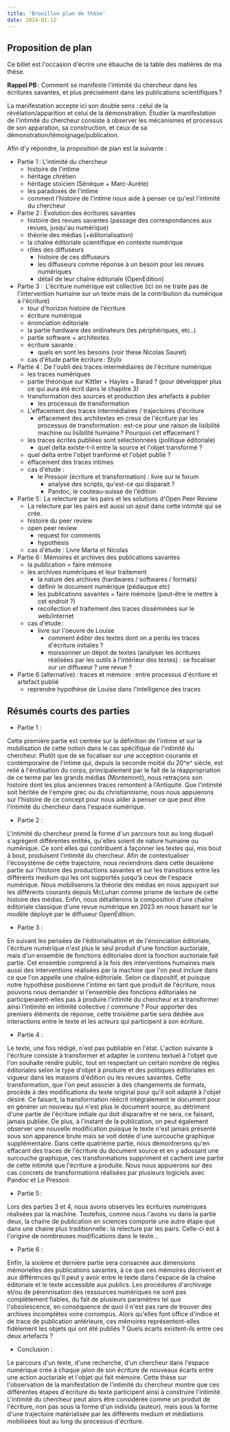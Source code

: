 ```yaml
---
title: 'Brouillon plan de thèse'
date: 2024-01-12
---
```


## Proposition de plan

Ce billet est l'occasion d'écrire une ébauche de la table des matières de ma
thèse.

**Rappel PB** : Comment se manifeste l'intimité du chercheur dans les écritures
savantes, et plus précisément dans les publications scientifiques ?

La manifestation accepte ici son double sens : celui de la révélation/apparition
et celui de la démonstration.
Étudier la manifestation de l'intimité du chercheur consiste à observer les
mécanismes et processus de son apparation, sa construction, et ceux de sa
démonstration/témoignage/publication.

Afin d'y répondre, la proposition de plan est la suivante :

- Partie 1 : L'intimité du chercheur
    - histoire de l'intime
    - héritage chrétien
    - héritage stoicien (Sénèque + Marc-Aurèle)
    - les paradoxes de l'intime
    - comment l'histoire de l'intime nous aide à penser ce qu'est l'intimité du
    chercheur
- Partie 2 : Évolution des écritures savantes
    - histoire des revues savantes (passage des correspondances aux revues,
    jusqu'au numérique)
    - théorie des médias (+éditorialisation)
    - la chaîne éditoriale scientifique en contexte numérique
    - rôles des diffuseurs
        - histoire de ces diffuseurs
        - les diffuseurs comme réponse à un besoin pour les revues numériques
        - détail de leur chaîne éditoriale (OpenEdition)
- Partie 3 :  L'écriture numérique est collective (ici on ne traite pas de
l'intervention humaine sur un texte mais de la contribution du numérique à
l'écriture)
    - tour d'horizon histoire de l'écriture
    - écriture numérique
    - énonciation éditoriale
    - la partie hardware des ordinateurs (les périphériques, etc..)
    - partie software + architextes
    - écriture savante :
        - quels en sont les besoins (voir these Nicolas Sauret)
    - cas d'étude partie écriture : Stylo
- Partie 4 : De l'oubli des traces intermédiaires de l'écriture numérique
    - les traces numériques
    - partie théorique sur Kittler + Hayles + Barad ? (pour développer plus ce
    qui aura été écrit dans le chapitre 3)
    - transformation des sources et production des artefacts à publier
        - les processus de transformation
    - L'effacement des traces intermédiaires / trajectoires d'écriture
        - effacement des architextes en creux de l'écriture par les processus de
        transformation : est-ce pour une raison de lisibilité machine ou
        lisibilité humaine ? Pourquoi cet effacement ?
    - les traces écrites publiées sont sélectionnées (politique éditoriale)
        - quel delta existe-t-il entre la source et l'objet transformé ?
    - quel delta entre l'objet tranformé et l'objet publié ?
    - effacement des traces intimes
    - cas d'étude : 
        - le Pressoir (écriture et transformation) : livre sur le forum
            - analyse des scripts, qu'est-ce qui disparait ?
            - Pandoc, le couteau-suisse de l'édition
- Partie 5 : La relecture par les pairs et les solutions d'Open Peer Review
    - La relecture par les pairs est aussi un ajout dans cette intimité qui se
    crée.
    - histoire du peer review
    - open peer review
        - request for comments
        - hypothesis
    - cas d'étude : Livre Marta et Nicolas
- Partie 6 : Mémoires et archives des publications savantes
    - la publication = faire mémoire
    - les archives numériques et leur traitement
        - la nature des archives (hardwares / softwares / formats)
        - définir le document numérique (pédauque etc)
        - les publications savantes = faire mémoire (peut-être le mettre à cet
        endroit ?)
        - recollection et traitement des traces disséminées sur le web/internet
    - cas d'étude :
        - livre sur l'oeuvre de Louise
          - comment éditer des textes dont on a perdu les traces d'écriture
            initiales ?
          - moissonner un dépot de textes (analyser les écritures réalisées par
          les outils à l'intérieur des textes) : se focaliser sur un diffuseur ?
          une revue ?
- Partie 6 (alternative) : traces et mémoire : entre processus d'écriture et
artefact publié
  - reprendre hypothèse de Louise dans l'intelligence des traces

## Résumés courts des parties

- Partie 1 :

Cette première partie est centrée sur la définition de l'intime et sur la
mobilisation de cette notion dans le cas spécifique de l'intimité du chercheur.
Plutôt que de se focaliser sur une acception courante et contemporaine de
l'intime qui, depuis la seconde moitié du 20^e^ siècle, est relié à
l'érotisation du corps, principalement par le fait de la réappropriation de ce
terme par les grands médias (Montemont), nous retraçons son histoire dont les
plus anciennes traces remontent à l'Antiquité.
Que l'intimité soit héritée de l'empire grec ou du christiannisme, nous nous
appuierons sur l'histoire de ce concept pour nous aider à penser ce que peut
être l'intimité du chercheur dans l'espace numérique.

- Partie 2 :

L'intimité du chercheur prend la forme d'un parcours tout au long duquel
s'agrègent différentes entités, qu'elles soient de nature humaine ou numérique.
Ce sont elles qui contribuent à façonner les textes qui, mis bout à bout,
produisent l'intimité du chercheur.
Afin de contextualiser l'écosystème de cette trajectoire, nous reviendrons dans
cette deuxième partie sur l'histoire des productions savantes et sur les
transitions entre les différents medium qui les ont supportés jusqu'à ceux de
l'espace numérique.
Nous mobiliserons la théorie des médias en nous appuyant sur les différents
courants depuis McLuhan comme prisme de lecture de cette histoire des médias.
Enfin, nous détaillerons la composition d'une chaîne éditoriale classique
d'une revue numérique en 2023 en nous basant sur le modèle déployé par le
diffuseur OpenEdition.

- Partie 3 :

En suivant les pensées de l'éditorialisation et de l'énonciation éditoriale,
l'écriture numérique n'est plus le seul produit d'une fonction auctoriale, mais
d'un ensemble de fonctions éditoriales dont la fonction auctoriale fait partie.
Cet ensemble comprend à la fois des interventions humaines mais aussi des
interventions réalisées par la machine que l'on peut inclure dans ce que l'on
appelle une chaîne éditoriale.
Selon ce dispositif, et puisque notre hypothèse positionne l'intime en tant que
produit de l'écriture, nous pouvons nous demander si l'ensemble des fonctions
éditoriales ne participeraient-elles pas à produire l'intimité du
chercheur et à transformer ainsi l'intimité en intimité collective / commune ?
Pour apporter des premiers éléments de réponse, cette troisième partie sera
dédiée aux interactions entre le texte et les acteurs qui participent à son
écriture.

- Partie 4 :

Le texte, une fois rédigé, n'est pas publiable en l'état.
L'action suivante à l'écriture consiste à transformer et adapter le contenu
textuel à l'objet que l'on souhaite rendre public, tout en respectant un certain
nombre de régles éditoriales selon le type d'objet à produire et des politiques
éditoriales en vigueur dans les maisons d'édition ou les revues savantes.
Cette transformation, que l'on peut associer à des changements de formats,
procède à des modifications du texte original pour qu'il soit adapté à l'objet
désiré.
Ce faisant, la transformation réécrit intégralement le document pour en générer
un nouveau qui n'est plus le document source, au détriment d'une partie de
l'écriture initiale qui doit disparaitre et ne sera, ce faisant, jamais publiée.
De plus, à l'instant de la publication, on peut également observer une nouvelle
modification puisque le texte n'est jamais présenté sous son apparence brute
mais se voit dotée d'une surcouche graphique supplémentaire.
Dans cette quatrième partie, nous démontrerons qu'en effacant des traces de
l'écriture du document source et en y adossant une surcouche graphique, ces
transformations suppriment et cachent une partie de cette intimité que
l'écriture a produite.
Nous nous appuierons sur des cas concrets de transformations réalisées par
plusieurs logiciels avec Pandoc et Le Pressoir.

- Partie 5 :

Lors des parties 3 et 4, nous avons observés les écritures numériques réalisées
par la machine. Toutefois, comme nous l'avons vu dans la partie deux, la chaine
de publication en sciences comporte une autre étape que dans une chaine plus
traditionnelle : la relecture par les pairs. Celle-ci est à l'origine de
nombreuses modifications dans le texte...

- Partie 6 :

Enfin, la sixième et dernière partie sera consacrée aux dimensions mémorielles
des publications savantes, à ce que ces mémoires décrivent et aux différences
qu'il peut y avoir entre le texte dans l'espace de la chaîne éditoriale et le
texte accessible aux publics.
Les procédures d'archivage et/ou de pérennisation des ressources numériques ne
sont pas complètement fiables, du fait de plusieurs paramètres tel que
l'obsolescence, en conséquence de quoi il n'est pas rare de trouver des archives
incomplètes voire corrompus.
Alors qu'elles font office d'indice et de trace de publication antérieure, ces
mémoires représentent-elles fidèlement les objets qui ont été publiés ? Quels
écarts existent-ils entre ces deux artefacts ?

- Conclusion :

Le parcours d'un texte, d'une recherche, d'un chercheur dans l'espace numérique
crée à chaque jalon de son écriture de nouveaux écarts entre une action
auctariale et l'objet qui fait mémoire.
Cette thèse sur l'observation de la manifestation de l'intimité du chercheur
montre que ces différentes étapes d'écriture du texte participent ainsi à
construire l'intimité.
L'intimité du chercheur peut alors être considérée comme un produit de
l'écriture, non pas sous la forme d'un individu (auteur), mais sous la forme
d'une trajectoire matérialisée par les différents medium et médiations
mobilisées tout au long du processus d'écriture.  
